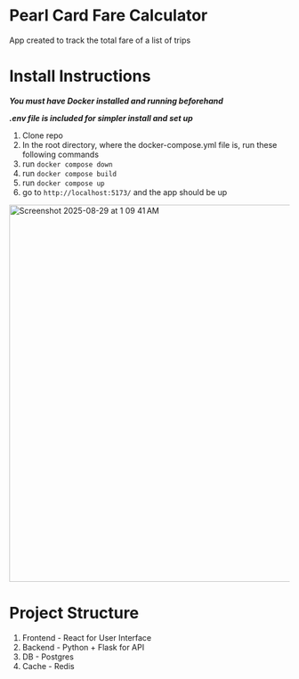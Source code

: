 # Pearl Card Fare Calculator
App created to track the total fare of a list of trips

# Install Instructions
***You must have Docker installed and running beforehand***

***.env file is included for simpler install and set up***
1. Clone repo
2. In the root directory, where the docker-compose.yml file is, run these following commands
3. run `docker compose down`
4. run `docker compose build`
5. run `docker compose up`
6. go to `http://localhost:5173/` and the app should be up
<img width="1391" height="677" alt="Screenshot 2025-08-29 at 1 09 41 AM" src="https://github.com/user-attachments/assets/59b19981-8945-4695-9aa8-7f452eb18b36" />

# Project Structure
1. Frontend - React for User Interface
2. Backend - Python + Flask for API
3. DB - Postgres
4. Cache - Redis
